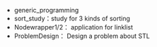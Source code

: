 * generic_programming
* sort_study：study for 3 kinds of sorting
* Nodewrapper1/2： application for linklist
* ProblemDesign： Design a problem about STL
